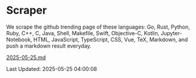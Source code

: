# Scraper

We scrape the github trending page of these languages: Go, Rust, Python, Ruby, C++, C, Java, Shell, Makefile, Swift, Objective-C, Kotlin, Jupyter-Notebook, HTML, JavaScript, TypeScript, CSS, Vue, TeX, Markdown, and push a markdown result everyday.

[2025-05-25.md](https://github.com/yangwenmai/github-trending-backup/blob/master/2025-05-25.md)

Last Updated: 2025-05-25 04:00:08